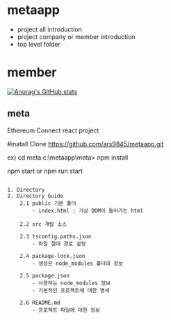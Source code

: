 # metaapp
- project all introduction
- project company or member introduction 
- top level folder

# member
[![Anurag's GitHub stats](https://github-readme-stats.vercel.app/api?username=ars9845)](https://github.com/anuraghazra/github-readme-stats)

## meta 
Ethereum Connect react project


#inatall
Clone https://github.com/ars9845/metaapp.git

ex) cd meta
c:\metaapp\meta> npm install

npm start or npm run start


<pre>
<code>
1. Directory
2. Directory Guide
    2.1 public 기본 폴더
        - index.html : 가상 DOM이 들어가는 html

    2.2 src 개발 소스
    
    2.3 tsconfig.paths.json
        - 파일 절대 경로 설정

    2.4 package-lock.json
        - 생성된 node_modules 폴더의 정보

    2.5 package.json
        - 사용하는 node_modules 정보
        - 기본적인 프로젝트에 대한 명세        

    2.6 README.md
        - 프로젝트 파일에 대한 정보

<!-- 3. Development System Process    
    
    사용 개발 언어 (package.json 참고)
    React 
    typescript
    wagmi        -->
</code>
</pre>